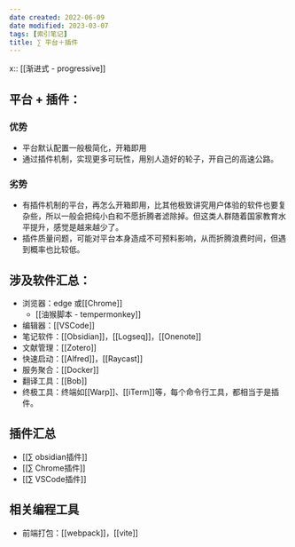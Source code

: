 ```yaml
---
date created: 2022-06-09
date modified: 2023-03-07
tags: [索引笔记]
title: ∑ 平台＋插件
---
```


x:: [[渐进式 - progressive]]

## 平台 + 插件：

### 优势

- 平台默认配置一般极简化，开箱即用
- 通过插件机制，实现更多可玩性，用别人造好的轮子，开自己的高速公路。

### 劣势

- 有插件机制的平台，再怎么开箱即用，比其他极致讲究用户体验的软件也要复杂些，所以一般会把纯小白和不愿折腾者滤除掉。但这类人群随着国家教育水平提升，感觉是越来越少了。
- 插件质量问题，可能对平台本身造成不可预料影响，从而折腾浪费时间，但遇到概率也比较低。

## 涉及软件汇总：

- 浏览器：edge 或[[Chrome]]
	- [[油猴脚本 - tempermonkey]]
- 编辑器：[[VSCode]]
- 笔记软件：[[Obsidian]]，[[Logseq]]，[[Onenote]]
- 文献管理：[[Zotero]]
- 快速启动：[[Alfred]]，[[Raycast]]
- 服务聚合：[[Docker]]
- 翻译工具：[[Bob]]
- 终极工具：终端如[[Warp]]、[[iTerm]]等，每个命令行工具，都相当于是插件。

## 插件汇总

- [[∑ obsidian插件]]
- [[∑ Chrome插件]]
- [[∑ VSCode插件]]

## 相关编程工具

- 前端打包：[[webpack]]，[[vite]]
